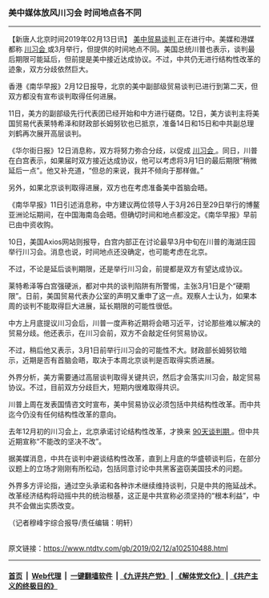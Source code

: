 ### 美中媒体放风川习会 时间地点各不同
------------------------

<div class="post_content">
 <p>
  【新唐人北京时间2019年02月13日讯】
  <a href="https://www.ntdtv.com/gb/34765.htm">
   美中贸易谈判
  </a>
  正在进行中。美媒和港媒都称
  <a href="https://www.ntdtv.com/gb/川习会.htm">
   川习会
  </a>
  或3月举行，但提供的时间地点不同。美国总统川普也表示，谈判最后期限可能延后，但前提是美中接近达成协议。不过，中共仍无进行结构性改革的迹象，双方分歧依然巨大。
 </p>
 <p>
  香港《南华早报》2月12日报导，北京的美中副部级贸易谈判已进行到第二天，但双方都没有宣布谈判取得任何进展。
 </p>
 <p>
  11日，美方的副部级先行代表团已经开始和中方进行磋商。12日，美方谈判主将美国贸易代表莱特希泽和财政部长姆努钦也已抵京，准备14日和15日和中共副总理刘鹤再次展开高层谈判。
 </p>
 <p>
  《华尔街日报》12日消息称，双方将努力弥合分歧，以促成
  <a href="https://www.ntdtv.com/gb/川习会.htm">
   川习会
  </a>
  。同日，川普在白宫表示，如果届时双方接近达成协议，他可以考虑将3月1日的最后期限“稍微延后一点”。他又补充道，“但总的来说，我并不倾向于那样做。”
 </p>
 <p>
  另外，如果北京谈判取得进展，双方也在考虑准备美中首脑会晤。
 </p>
 <p>
  《南华早报》11日引述消息称，中方建议两位领导人于3月26日至29日举行的博鳌亚洲论坛期间，在中国海南岛会晤。但确切时间和地点都没定。《南华早报》早前已由中资收购。
 </p>
 <p>
  10日，美国Axios网站则报导，白宫内部正在讨论最早3月中旬在川普的海湖庄园举行川习会。消息也说，时间地点还没确定，也可能考虑在北京。
 </p>
 <p>
  不过，不论是延后谈判期限，还是举行川习会，前提都是双方有望达成协议。
 </p>
 <p>
  莱特希泽等白宫强硬派，都对中共的谈判陷阱有所警惕，主张3月1日是个“硬期限”。日前，美国贸易代表办公室的声明又重申了这一点。观察人士认为，如果本周的谈判不能取得巨大进展，延长期限的可能性很低。
 </p>
 <p>
  中方上月底提议川习会后，川普一度声称近期将会晤习近平，讨论那些难以解决的贸易分歧。他还表示，在川习会前，双方不会敲定任何贸易协议。
 </p>
 <p>
  不过，稍后他又表示，3月1日前举行川习会的可能性不大。财政部长姆努钦暗示，近期是否有首脑会晤，取决于本周北京谈判是否取得实质进展。
 </p>
 <p>
  外界分析，美方需要通过高层谈判取得关键共识，然后才会落实川习会，敲定贸易协议。不过，目前双方分歧巨大，短期内很难取得共识。
 </p>
 <p>
  川普上周在发表国情咨文时宣布，美中贸易协议必须包括中共结构性改革。而中共迄今仍没有任何结构性改革的意向。
 </p>
 <p>
  去年12月初的川习会上，北京承诺讨论结构性改革，才换来
  <a href="https://www.ntdtv.com/gb/90天谈判期.htm">
   90天谈判期
  </a>
  。但中共近期宣称“不能改的坚决不改”。
 </p>
 <p>
  据美媒消息，中共在谈判中避谈结构性改革，直到上月底的华盛顿谈判后，在部分议题上的立场才刚刚有所松动，包括同意讨论中共黑客盗窃美国技术的问题。
 </p>
 <p>
  外界多方评论指，通过空头承诺和各种诈术继续维持谈判，只是中共的拖延战术。改革经济结构将动摇中共的统治根基，这正是中共宣称必须坚持的“根本利益”，中共不会做出实质改变。
 </p>
 <p>
  （记者穆峰宇综合报导/责任编辑：明轩）
 </p>
 <div class="single_ad">
 </div>
</div>

<br/>原文链接：https://www.ntdtv.com/gb/2019/02/12/a102510488.html


------------------------
#### [首页](https://github.com/gfw-breaker/banned-news/blob/master/README.md) &nbsp;|&nbsp; [Web代理](https://github.com/labour-camp/helloworld) &nbsp;|&nbsp; [一键翻墙软件](https://github.com/gfw-breaker/nogfw/blob/master/README.md) &nbsp;| [《九评共产党》](https://github.com/gfw-breaker/9ping.md/blob/master/README.md#九评之一评共产党是什么) | [《解体党文化》](https://github.com/gfw-breaker/jtdwh.md/blob/master/README.md) | [《共产主义的终极目的》](https://github.com/gfw-breaker/gczydzjmd.md/blob/master/README.md)

